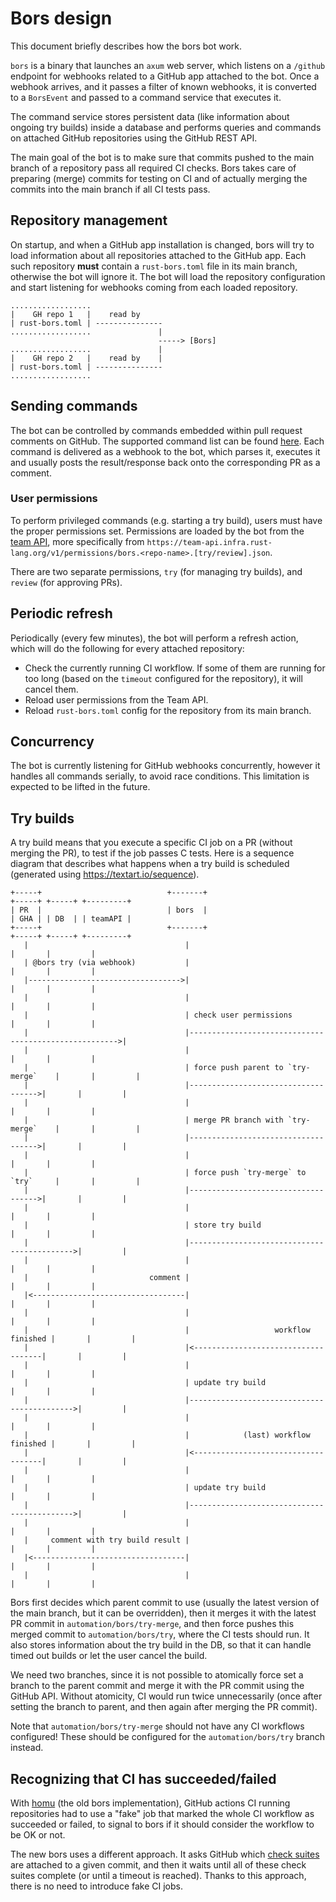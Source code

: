 # Bors design
This document briefly describes how the bors bot work.

`bors` is a binary that launches an `axum` web server, which listens on a `/github` endpoint for webhooks related to a
GitHub app attached to the bot. Once a webhook arrives, and it passes a filter of known webhooks, it is converted to
a `BorsEvent` and passed to a command service that executes it.

The command service stores persistent data (like information about ongoing try builds) inside a database and performs
queries and commands on attached GitHub repositories using the GitHub REST API.

The main goal of the bot is to make sure that commits pushed to the main branch of a repository pass all required CI
checks. Bors takes care of preparing (merge) commits for testing on CI and of actually merging the commits into the
main branch if all CI tests pass.

## Repository management
On startup, and when a GitHub app installation is changed, bors will try to load information about all repositories
attached to the GitHub app. Each such repository **must** contain a `rust-bors.toml` file in its main branch, otherwise
the bot will ignore it. The bot will load the repository configuration and start listening for webhooks coming from
each loaded repository.

```text
..................
|    GH repo 1   |    read by
| rust-bors.toml | ---------------
..................               |
                                 -----> [Bors]
..................               |
|    GH repo 2   |    read by    |
| rust-bors.toml | ---------------
..................
```

## Sending commands
The bot can be controlled by commands embedded within pull request comments on GitHub. The supported command list
can be found [here](commands.md). Each command is delivered as a webhook to the bot, which parses it,
executes it and usually posts the result/response back onto the corresponding PR as a comment.

### User permissions
To perform privileged commands (e.g. starting a try build), users must have the proper permissions set. Permissions are
loaded by the bot from the [team API](https://github.com/rust-lang/team), more specifically from
`https://team-api.infra.rust-lang.org/v1/permissions/bors.<repo-name>.[try/review].json`.

There are two separate permissions, `try` (for managing try builds), and `review` (for approving PRs).

## Periodic refresh
Periodically (every few minutes), the bot will perform a refresh action, which will do the following for every attached
repository:
- Check the currently running CI workflow. If some of them are running for too long
(based on the `timeout` configured for the repository), it will cancel them.
- Reload user permissions from the Team API.
- Reload `rust-bors.toml` config for the repository from its main branch.

## Concurrency
The bot is currently listening for GitHub webhooks concurrently, however it handles all commands serially, to avoid
race conditions. This limitation is expected to be lifted in the future.

## Try builds
A try build means that you execute a specific CI job on a PR (without merging the PR), to test if the job passes C
tests. Here is a sequence diagram that describes what happens when a try build is scheduled (generated using
https://textart.io/sequence).

```text
+-----+                            +-------+                              +-----+ +-----+ +---------+
| PR  |                            | bors  |                              | GHA | | DB  | | teamAPI |
+-----+                            +-------+                              +-----+ +-----+ +---------+
   |                                   |                                     |       |         |
   | @bors try (via webhook)           |                                     |       |         |
   |---------------------------------->|                                     |       |         |
   |                                   |                                     |       |         |
   |                                   | check user permissions              |       |         |
   |                                   |------------------------------------------------------>|
   |                                   |                                     |       |         |
   |                                   | force push parent to `try-merge`    |       |         |
   |                                   |------------------------------------>|       |         |
   |                                   |                                     |       |         |
   |                                   | merge PR branch with `try-merge`    |       |         |
   |                                   |------------------------------------>|       |         |
   |                                   |                                     |       |         |
   |                                   | force push `try-merge` to `try`     |       |         |
   |                                   |------------------------------------>|       |         |
   |                                   |                                     |       |         |
   |                                   | store try build                     |       |         |
   |                                   |-------------------------------------------->|         |
   |                                   |                                     |       |         |
   |                           comment |                                     |       |         |
   |<----------------------------------|                                     |       |         |
   |                                   |                                     |       |         |
   |                                   |                   workflow finished |       |         |
   |                                   |<------------------------------------|       |         |
   |                                   |                                     |       |         |
   |                                   | update try build                    |       |         |
   |                                   |-------------------------------------------->|         |
   |                                   |                                     |       |         |
   |                                   |            (last) workflow finished |       |         |
   |                                   |<------------------------------------|       |         |
   |                                   |                                     |       |         |
   |                                   | update try build                    |       |         |
   |                                   |-------------------------------------------->|         |
   |                                   |                                     |       |         |
   |     comment with try build result |                                     |       |         |
   |<----------------------------------|                                     |       |         |
   |                                   |                                     |       |         |
```

Bors first decides which parent commit to use (usually the latest version of the main branch, but it can be overridden),
then it merges it with the latest PR commit in `automation/bors/try-merge`, and then force pushes this merged commit
to `automation/bors/try`, where the CI tests should run. It also stores information about the try build in the DB, so
that it can handle timed out builds or let the user cancel the build.

We need two branches, since it is not possible to atomically force set a branch to the parent commit and merge
it with the PR commit using the GitHub API. Without atomicity, CI would run twice unnecessarily (once after setting
the branch to parent, and then again after merging the PR commit).

Note that `automation/bors/try-merge` should not have any CI workflows configured! These should be configured for the `automation/bors/try` branch instead.

## Recognizing that CI has succeeded/failed
With [homu](https://github.com/rust-lang/homu) (the old bors implementation), GitHub actions CI running repositories had
to use a "fake" job that marked the whole CI workflow as succeeded or failed, to signal to bors if it should consider
the workflow to be OK or not.

The new bors uses a different approach. It asks GitHub which [check suites](https://docs.github.com/en/rest/checks/suites)
are attached to a given commit, and then it waits until all of these check suites complete (or until a timeout is reached).
Thanks to this approach, there is no need to introduce fake CI jobs.
